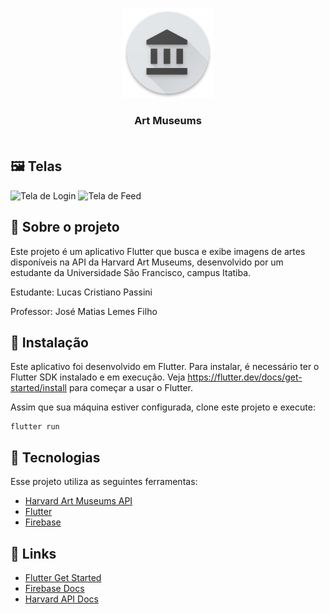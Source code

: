 <p align="center">
  <img src="icons/res/mipmap-xxhdpi/art_museums_launcher.png"/>
</p>

 


<h3 align="center">Art Museums <br/> <br/></h3>


## 🖼 Telas
<p>
<img src="https://user-images.githubusercontent.com/47937044/98612754-90570d00-22d3-11eb-926f-460ebbb24812.png" alt="Tela de Login" width="250"/>
<img src="https://user-images.githubusercontent.com/47937044/98612003-f2af0e00-22d1-11eb-9dea-061fac46dcd1.png" alt="Tela de Feed"  width="250"/>
<p/>

## :pushpin: Sobre o projeto
Este projeto é um aplicativo Flutter que busca e exibe imagens de artes disponíveis na API da Harvard Art Museums, desenvolvido por um estudante da Universidade São Francisco, campus Itatiba.

Estudante: Lucas Cristiano Passini

Professor: José Matias Lemes Filho


## :construction_worker: Instalação
Este aplicativo foi desenvolvido em Flutter. Para instalar, é necessário ter o
Flutter SDK instalado e em execução. Veja https://flutter.dev/docs/get-started/install
para começar a usar o Flutter.

Assim que sua máquina estiver configurada, clone este projeto e execute:
```
flutter run
```


## 🚀 Tecnologias

Esse projeto utiliza as seguintes ferramentas:

- [Harvard Art Museums API](https://www.harvardartmuseums.org/collections/api)
- [Flutter](https://flutter.dev/)
- [Firebase](https://firebase.google.com/)



## 🔗 Links 

- [Flutter Get Started](https://flutter.dev/docs/get-started/codelab)
- [Firebase Docs](https://firebase.google.com/docs/)
- [Harvard API Docs](https://github.com/harvardartmuseums/api-docs)



